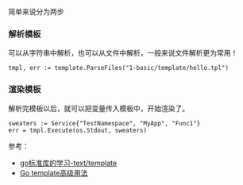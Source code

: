简单来说分为两步

### 解析模板
可以从字符串中解析，也可以从文件中解析，一般来说文件解析更为常用！

```golang
tmpl, err := template.ParseFiles("1-basic/template/hello.tpl")
```
### 渲染模板
解析完模板以后，就可以把变量传入模板中，开始渲染了。
```golang
sweaters := Service{"TestNamespace", "MyApp", "Func1"}
err = tmpl.Execute(os.Stdout, sweaters)
```

参考： 
- [go标准库的学习-text/template ](https://www.cnblogs.com/wanghui-garcia/p/10385062.html)
- [Go template高级用法](https://cloud.tencent.com/developer/article/1683688)  
